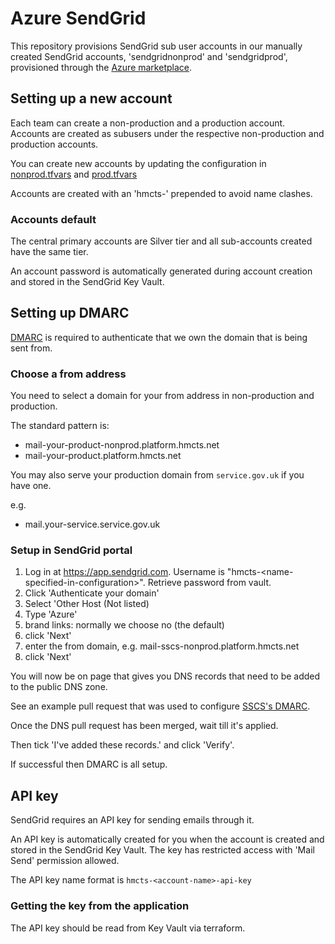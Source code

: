 # Azure SendGrid

This repository provisions SendGrid sub user accounts in our manually created SendGrid accounts, 'sendgridnonprod' and 'sendgridprod', provisioned through the [Azure marketplace](https://azuremarketplace.microsoft.com/en-us/marketplace/apps/sendgrid.sendgrid).

## Setting up a new account

Each team can create a non-production and a production account.  Accounts are created as subusers under the respective non-production and production accounts.

You can create new accounts by updating the configuration in 
[nonprod.tfvars](config/nonprod.tfvars) and [prod.tfvars](config/prod.tfvars)

Accounts are created with an 'hmcts-' prepended to avoid name clashes.

### Accounts default

The central primary accounts are Silver tier and all sub-accounts created have the same tier.

An account password is automatically generated during account creation and stored in the SendGrid Key Vault.


## Setting up DMARC

[DMARC](https://en.wikipedia.org/wiki/DMARC) is required to authenticate that we own the domain that is being sent from.

### Choose a from address

You need to select a domain for your from address in non-production and production.

The standard pattern is:

* mail-your-product-nonprod.platform.hmcts.net
* mail-your-product.platform.hmcts.net

You may also serve your production domain from `service.gov.uk` if you have one.

e.g.

* mail.your-service.service.gov.uk 

### Setup in SendGrid portal

1. Log in at https://app.sendgrid.com. Username is "hmcts-\<name-specified-in-configuration\>". Retrieve password from vault.
2. Click 'Authenticate your domain'
2. Select 'Other Host (Not listed)
3. Type 'Azure'
4. brand links: normally we choose no (the default)
5. click 'Next'
6. enter the from domain, e.g. mail-sscs-nonprod.platform.hmcts.net
7. click 'Next'

You will now be on page that gives you DNS records that need to be added to the public DNS zone.

See an example pull request that was used to configure [SSCS's DMARC](https://github.com/hmcts/azure-public-dns/pull/360).

Once the DNS pull request has been merged, wait till it's applied.

Then tick 'I've added these records.' and click 'Verify'.

If successful then DMARC is all setup.

## API key

SendGrid requires an API key for sending emails through it.

An API key is automatically created for you when the account is created and stored in the SendGrid Key Vault. The key has restricted access with 'Mail Send' permission allowed.

The API key name format is `hmcts-<account-name>-api-key`


### Getting the key from the application

The API key should be read from Key Vault via terraform.
